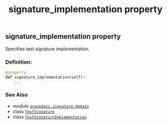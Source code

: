 ﻿---
title: signature_implementation property
second_title: GroupDocs.Signature for Python via .NET API References
description: 
type: docs
url: /python-net/groupdocs.signature.domain/textsignature/signature_implementation/
is_root: false
weight: 130
---

## signature_implementation property


Specifies text signature implementation.
### Definition:
```python
@property
def signature_implementation(self):
    ...
```

### See Also
* module [`groupdocs.signature.domain`](../../)
* class [`TextSignature`](/signature/python-net/groupdocs.signature.domain/textsignature)
* class [`TextSignatureImplementation`](/signature/python-net/groupdocs.signature.domain/textsignatureimplementation)
